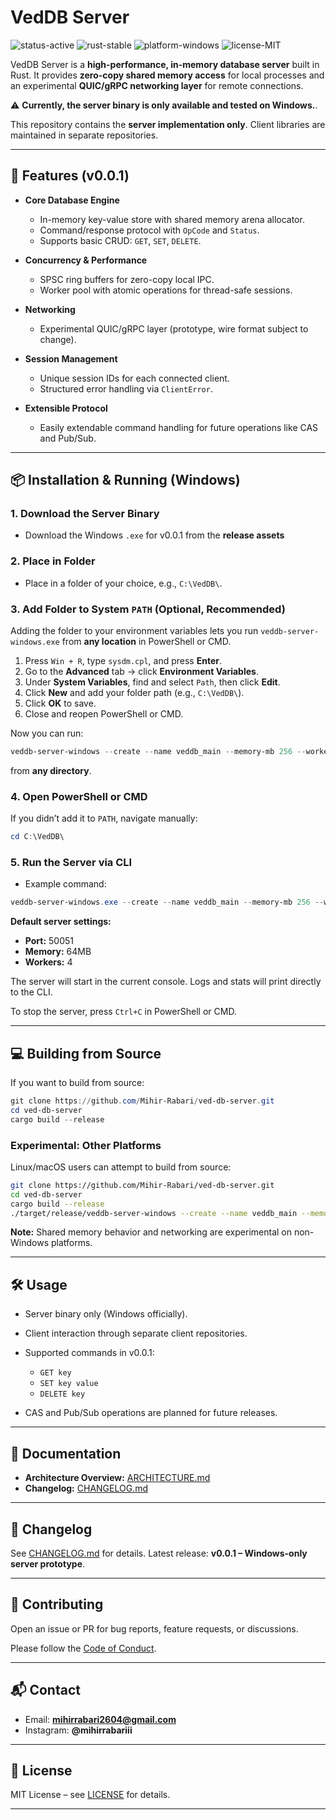 # VedDB Server

![status-active](https://img.shields.io/badge/status-active-brightgreen)
![rust-stable](https://img.shields.io/badge/rust-stable-orange)
![platform-windows](https://img.shields.io/badge/platform-windows-lightgrey)
![license-MIT](https://img.shields.io/badge/license-MIT-blue)

VedDB Server is a **high-performance, in-memory database server** built in Rust.
It provides **zero-copy shared memory access** for local processes and an experimental **QUIC/gRPC networking layer** for remote connections.

⚠️ **Currently, the server binary is only available and tested on Windows.**.

This repository contains the **server implementation only**. Client libraries are maintained in separate repositories.

---

## 🚀 Features (v0.0.1)

* **Core Database Engine**

  * In-memory key-value store with shared memory arena allocator.
  * Command/response protocol with `OpCode` and `Status`.
  * Supports basic CRUD: `GET`, `SET`, `DELETE`.
* **Concurrency & Performance**

  * SPSC ring buffers for zero-copy local IPC.
  * Worker pool with atomic operations for thread-safe sessions.
* **Networking**

  * Experimental QUIC/gRPC layer (prototype, wire format subject to change).
* **Session Management**

  * Unique session IDs for each connected client.
  * Structured error handling via `ClientError`.
* **Extensible Protocol**

  * Easily extendable command handling for future operations like CAS and Pub/Sub.

---

## 📦 Installation & Running (Windows)

### 1. Download the Server Binary

* Download the Windows `.exe` for v0.0.1 from the **release assets**

### 2. Place in Folder

* Place in a folder of your choice, e.g., `C:\VedDB\`.

### 3. Add Folder to System `PATH` (Optional, Recommended)

Adding the folder to your environment variables lets you run `veddb-server-windows.exe` from **any location** in PowerShell or CMD.

1. Press `Win + R`, type `sysdm.cpl`, and press **Enter**.
2. Go to the **Advanced** tab → click **Environment Variables**.
3. Under **System Variables**, find and select `Path`, then click **Edit**.
4. Click **New** and add your folder path (e.g., `C:\VedDB\`).
5. Click **OK** to save.
6. Close and reopen PowerShell or CMD.

Now you can run:

```powershell
veddb-server-windows --create --name veddb_main --memory-mb 256 --workers 4 --port 50051 --debug
```

from **any directory**.

### 4. Open PowerShell or CMD

If you didn’t add it to `PATH`, navigate manually:

```powershell
cd C:\VedDB\
```

### 5. Run the Server via CLI

* Example command:

```powershell
veddb-server-windows.exe --create --name veddb_main --memory-mb 256 --workers 4 --port 50051 --debug
```

**Default server settings:**

* **Port:** 50051
* **Memory:** 64MB
* **Workers:** 4

The server will start in the current console. Logs and stats will print directly to the CLI.

To stop the server, press `Ctrl+C` in PowerShell or CMD.

---

## 💻 Building from Source

If you want to build from source:

```powershell
git clone https://github.com/Mihir-Rabari/ved-db-server.git
cd ved-db-server
cargo build --release
```

### Experimental: Other Platforms

Linux/macOS users can attempt to build from source:

```bash
git clone https://github.com/Mihir-Rabari/ved-db-server.git
cd ved-db-server
cargo build --release
./target/release/veddb-server-windows --create --name veddb_main --memory-mb 256 --workers 4 --port 50051 --debug
```

**Note:** Shared memory behavior and networking are experimental on non-Windows platforms.

---

## 🛠 Usage

* Server binary only (Windows officially).
* Client interaction through separate client repositories.
* Supported commands in v0.0.1:

  * `GET key`
  * `SET key value`
  * `DELETE key`
* CAS and Pub/Sub operations are planned for future releases.

---

## 📖 Documentation

* **Architecture Overview:** [ARCHITECTURE.md](ARCHITECTURE.md)
* **Changelog:** [CHANGELOG.md](./CHANGELOG.md)

---

## 📜 Changelog

See [CHANGELOG.md](./CHANGELOG.md) for details.
Latest release: **v0.0.1 – Windows-only server prototype**.

---

## 🤝 Contributing

Open an issue or PR for bug reports, feature requests, or discussions.

Please follow the [Code of Conduct](CODE_OF_CONDUCT.md).

---

## 📬 Contact

* Email: **[mihirrabari2604@gmail.com](mailto:mihirrabari2604@gmail.com)**
* Instagram: **@mihirrabariii**

---

## 📄 License

MIT License – see [LICENSE](LICENSE) for details.

---
